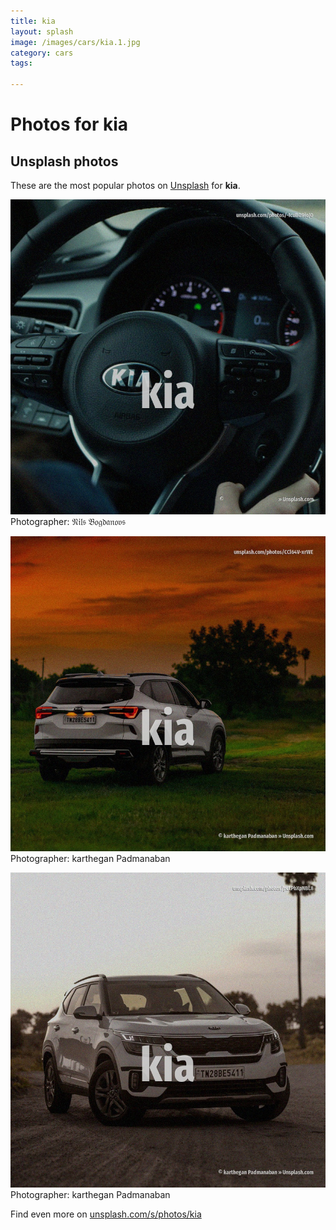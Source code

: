 ```yaml
---
title: kia
layout: splash
image: /images/cars/kia.1.jpg
category: cars
tags:

---
```

# Photos for kia
 
## Unsplash photos
These are the most popular photos on [Unsplash](https://unsplash.com) for **kia**.
 
![kia](/images/cars/kia.1.jpg)
Photographer:  𝔑𝔦𝔩𝔰 𝔅𝔬𝔤𝔡𝔞𝔫𝔬𝔳𝔰
 
![kia](/images/cars/kia.2.jpg)
Photographer:  karthegan Padmanaban
 
![kia](/images/cars/kia.3.jpg)
Photographer:  karthegan Padmanaban
 
Find even more on [unsplash.com/s/photos/kia](https://unsplash.com/s/photos/kia)
 
